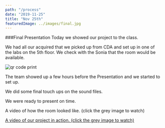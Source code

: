 ```yaml
---
path: "/process"
date: "2019-11-25"
title: "Nov 25th"
featuredImage: ../images/final.jpg
---
```


###Final Presentation
Today we showed our project to the class.   

We had all our acquired that we picked up from CDA and set up in one of the labs on the 5th floor. We check with the Sonia that the room would be available.

<img src="/cda_stuff.jpg" alt="qr code print">

The team showed up a few hours before the Presentation and we started to set up.

We did some final touch ups on the sound files.

We were ready to present on time.

A video of how the room looked like. (click the grey image to watch)
<a href="https://www.youtube.com/watch?v=3SzWu2bzKg8
" target="_blank"> 

A video of our project in action. (click the grey image to watch)
<a href="https://www.youtube.com/watch?v=r2oc_FZuK7o
" target="_blank">
